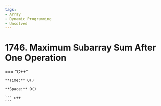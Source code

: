 ```yaml
---
tags:
- Array
- Dynamic Programming
- Unsolved
---
```



# 1746. Maximum Subarray Sum After One Operation

=== "C++"

    **Time:** O()

    **Space:** O()

    ``` c++
    ```